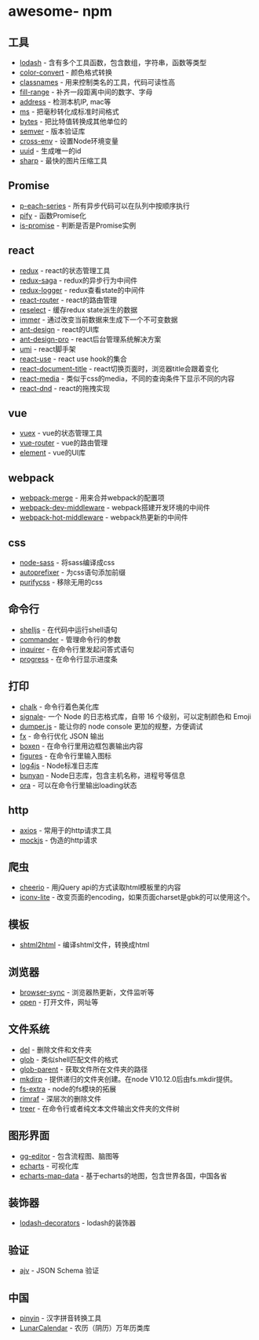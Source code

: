 # awesome- npm

## 工具

* [lodash](https://github.com/lodash/lodash) - 含有多个工具函数，包含数组，字符串，函数等类型
* [color-convert](https://github.com/Qix-/color-convert) - 颜色格式转换
* [classnames](https://github.com/JedWatson/classnames) - 用来控制类名的工具，代码可读性高
* [fill-range](https://github.com/jonschlinkert/fill-range) - 补齐一段距离中间的数字、字母
* [address](https://github.com/node-modules/address) - 检测本机IP, mac等
* [ms](https://github.com/zeit/ms) - 把毫秒转化成标准时间格式
* [bytes](https://github.com/visionmedia/bytes.js) - 把比特值转换成其他单位的
* [semver](https://github.com/npm/node-semver) - 版本验证库
* [cross-env](https://github.com/kentcdodds/cross-env) - 设置Node环境变量
* [uuid](https://github.com/kelektiv/node-uuid) - 生成唯一的id
* [sharp](https://github.com/lovell/sharp) - 最快的图片压缩工具



## Promise

* [p-each-series](https://github.com/sindresorhus/p-each-series) - 所有异步代码可以在队列中按顺序执行
* [pify](https://github.com/sindresorhus/pify) - 函数Promise化
* [is-promise](https://github.com/then/is-promise) - 判断是否是Promise实例




## react

* [redux](https://github.com/reduxjs/redux) - react的状态管理工具
* [redux-saga](https://github.com/redux-saga/redux-saga) - redux的异步行为中间件
* [redux-logger](https://github.com/LogRocket/redux-logger) - redux查看state的中间件
* [react-router](https://github.com/ReactTraining/react-router) - react的路由管理
* [reselect](https://github.com/reduxjs/reselect) - 缓存redux state派生的数据
* [immer](https://github.com/immerjs/immer) - 通过改变当前数据来生成下一个不可变数据
* [ant-design](https://github.com/ant-design/ant-design) - react的UI库
* [ant-design-pro](https://github.com/ant-design/ant-design-pro) - react后台管理系统解决方案
* [umi](https://github.com/umijs/umi) - react脚手架
* [react-use](https://github.com/streamich/react-use) - react use hook的集合
* [react-document-title](https://github.com/gaearon/react-document-title) - react切换页面时，浏览器title会跟着变化
* [react-media](https://github.com/ReactTraining/react-media) - 类似于css的media，不同的查询条件下显示不同的内容
* [react-dnd](https://github.com/react-dnd/react-dnd) - react的拖拽实现



## vue

* [vuex](https://github.com/vuejs/vuex) - vue的状态管理工具
* [vue-router](https://github.com/vuejs/vue-router) - vue的路由管理
* [element](https://github.com/ElemeFE/element) - vue的UI库



## webpack

* [webpack-merge](https://github.com/survivejs/webpack-merge) - 用来合并webpack的配置项
* [webpack-dev-middleware](https://github.com/webpack/webpack-dev-middleware) - webpack搭建开发环境的中间件
* [webpack-hot-middleware](https://github.com/webpack-contrib/webpack-hot-middleware) - webpack热更新的中间件



## css

* [node-sass](https://github.com/sass/node-sass) - 将sass编译成css
* [autoprefixer](https://github.com/postcss/autoprefixer) - 为css语句添加前缀
* [purifycss](https://github.com/purifycss/purifycss) - 移除无用的css



## 命令行

* [shelljs](https://github.com/shelljs/shelljs) - 在代码中运行shell语句
* [commander](https://github.com/tj/commander.js) - 管理命令行的参数
* [inquirer](https://github.com/SBoudrias/Inquirer.js) - 在命令行里发起问答式语句
* [progress](https://github.com/visionmedia/node-progress) - 在命令行显示进度条



## 打印

* [chalk](https://github.com/chalk/chalk) - 命令行着色美化库
* [signale](https://github.com/klaussinani/signale)-  一个 Node 的日志格式库，自带 16 个级别，可以定制颜色和 Emoji
* [dumper.js](https://github.com/ziishaned/dumper.js) - 能让你的 node console 更加的规整，方便调试
* [fx](https://github.com/antonmedv/fx) - 命令行优化 JSON 输出
* [boxen](https://github.com/sindresorhus/boxen) - 在命令行里用边框包裹输出内容
* [figures](https://github.com/sindresorhus/figures) - 在命令行里输入图标
* [log4js](https://github.com/log4js-node/log4js-node) - Node标准日志库
* [bunyan](https://github.com/trentm/node-bunyan) - Node日志库，包含主机名称，进程号等信息
* [ora](https://github.com/sindresorhus/ora) - 可以在命令行里输出loading状态



## http

* [axios](https://github.com/axios/axios) - 常用于的http请求工具
* [mockjs](https://github.com/nuysoft/Mock) - 伪造的http请求



## 爬虫

* [cheerio](https://github.com/cheeriojs/cheerio) - 用jQuery api的方式读取html模板里的内容
* [iconv-lite](https://github.com/ashtuchkin/iconv-lite) - 改变页面的encoding，如果页面charset是gbk的可以使用这个。



## 模板

* [shtml2html](https://github.com/librajt/shtml2html) - 编译shtml文件，转换成html



## 浏览器

* [browser-sync](https://github.com/BrowserSync/browser-sync) - 浏览器热更新，文件监听等
* [open](https://github.com/sindresorhus/open) - 打开文件，网址等



## 文件系统

* [del](https://github.com/sindresorhus/del) - 删除文件和文件夹
* [glob](https://github.com/isaacs/node-glob) - 类似shell匹配文件的格式
* [glob-parent](https://github.com/es128/glob-parent) - 获取文件所在文件夹的路径
* [mkdirp](https://github.com/substack/node-mkdirp) - 提供递归的文件夹创建。在node V10.12.0后由fs.mkdir提供。
* [fs-extra](https://github.com/jprichardson/node-fs-extra) - node的fs模块的拓展
* [rimraf](https://github.com/isaacs/rimraf) - 深层次的删除文件
* [treer](https://github.com/derycktse/treer) - 在命令行或者纯文本文件输出文件夹的文件树



## 图形界面

* [gg-editor](https://github.com/gaoli/GGEditor) - 包含流程图、脑图等
* [echarts](https://github.com/apache/incubator-echarts) - 可视化库
* [echarts-map-data](https://github.com/taozhiw/echarts-map-data) - 基于echarts的地图，包含世界各国，中国各省



## 装饰器

* [lodash-decorators](https://github.com/steelsojka/lodash-decorators) - lodash的装饰器



## 验证

* [ajv](https://github.com/epoberezkin/ajv) - JSON Schema 验证



## 中国

* [pinyin](https://github.com/hotoo/pinyin) - 汉字拼音转换工具
* [LunarCalendar](https://github.com/zzyss86/LunarCalendar) - 农历（阴历）万年历类库